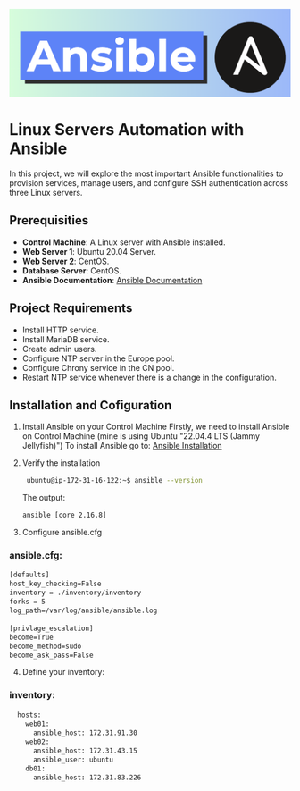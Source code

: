 ![Ansible Logo](file/pics/ansible.logo)
# Linux Servers Automation with Ansible

In this project, we will explore the most important Ansible functionalities to provision services, manage users, and configure SSH authentication across three Linux servers.
## Prerequisities 
- **Control Machine**: A Linux server with Ansible installed.
- **Web Server 1**: Ubuntu 20.04 Server.
- **Web Server 2**: CentOS.
- **Database Server**: CentOS.
- **Ansible Documentation**: [Ansible Documentation](https://www.ansible.com/)


## Project Requirements

- Install HTTP service.
- Install MariaDB service.
- Create admin users.
- Configure NTP server in the Europe pool.
- Configure Chrony service in the CN pool.
- Restart NTP service whenever there is a change in the configuration.

## Installation and Cofiguration

1. Install Ansible on your Control Machine
   Firstly, we need to install Ansible on Control Machine (mine is using Ubuntu "22.04.4 LTS (Jammy Jellyfish)")
   To install Ansible go to:
   [Ansible Installation](https://docs.ansible.com/ansible/latest/installation_guide/intro_installation.html)

2. Verify the installation

   ```sh
    ubuntu@ip-172-31-16-122:~$ ansible --version
   ```
    The output:
     ```sh
     ansible [core 2.16.8]
     ```
3. Configure ansible.cfg
   
###  ansible.cfg:
```
[defaults]
host_key_checking=False
inventory = ./inventory/inventory
forks = 5
log_path=/var/log/ansible/ansible.log

[privlage_escalation]
become=True
become_method=sudo
become_ask_pass=False
```

4. Define your inventory:

###  inventory:

```all:
  hosts:
    web01:
      ansible_host: 172.31.91.30
    web02:
      ansible_host: 172.31.43.15
      ansible_user: ubuntu
    db01:
      ansible_host: 172.31.83.226
```
